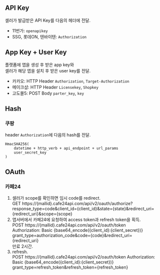 ## API Key

셀러가 발급받은 API Key를 다음의 헤더에 전달.
- 11번가: `openapikey`
- SSG, 롯데ON, 텐바이텐: `Authorization`


## App Key + User Key

플랫폼에 앱을 생성 후 받은 app key와  
셀러가 해당 앱을 설치 후 받은 user key를 전달.
- 카카오: HTTP Header `Authorization`, `Target-Authorization` 
- 메이크샵: HTTP Header `Licensekey`, `Shopkey`
- 고도몰5: POST Body `parter_key`, `key`


## Hash

### 쿠팡
header `Authorization`에 다음의 hash를 전달.
```
HmacSHA256(
    datetime + http_verb + api_endpoint + url_params
    user_secret_key
)
```




## OAuth

### 카페24
1. 셀러가 scope를 확인하면 임시 code를 redirect.  
GET https://{mallid}.cafe24api.com/api/v2/oauth/authorize?response_type=code&client_id={client_id}&state={state}&redirect_uri={redirect_uri}&scope={scope}
1. 앱서버에서 카페24에 요청하여 access token과 refresh token을 획득.  
POST https://{mallid}.cafe24api.com/api/v2/oauth/token  
Authorization: Basic {base64_encode({client_id}:{client_secret})}  
grant_type=authorization_code&code={code}&redirect_uri={redirect_uri}  
만료 2시간.
1. refresh.  
POST https://{mallid}.cafe24api.com/api/v2/oauth/token
Authorization: Basic {base64_encode({client_id}:{client_secret})}
grant_type=refresh_token&refresh_token={refresh_token}



